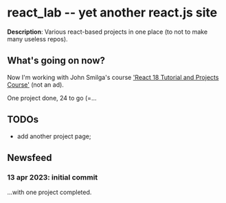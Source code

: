 # react_lab -- yet another react.js site

**Description**: Various react-based projects in one place (to not to make many useless repos).




## What's going on now?

Now I'm working with John Smilga's course ['React 18 Tutorial and Projects Course'](https://www.udemy.com/course/react-tutorial-and-projects-course/) (not an ad). 

One project done, 24 to go (=...




## TODOs

  * add another project page;





## Newsfeed



### 13 apr 2023: initial commit

...with one project completed.

